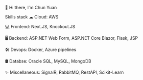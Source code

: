 👋 Hi there, I’m Chun Yuan

Skills stack
 ☁ Cloud: AWS

💻 Frontend: Next.JS, Knockout.JS

🖥️ Backend: ASP.NET Web Form, ASP.NET Core Blazor, Flask, JSP

🛠️ Devops: Docker, Azure pipelines

🛢️ Databse: Oracle SQL, MySQL, MongoDB

✨ Miscellaneous: SignalR, RabbitMQ, RestAPI, Scikit-Learn
